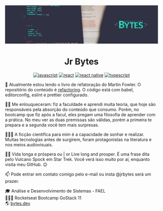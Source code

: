 ![cover](https://raw.githubusercontent.com/jrbytes/jrbytes/master/src/images/cover.png)

<div align='center'>

# Jr Bytes

[![javascript](https://img.shields.io/static/v1?label=JavaScript&message=language&color=yellow&logo=javascript)](https://github.com/jrbytes/advanced-javascript-concepts)
[![react](https://img.shields.io/static/v1?label=React&message=tech&color=61dbfb&logo=react)](https://github.com/jrbytes/gostack-gobarber-web)
[![react native](https://img.shields.io/static/v1?label=ReactNative&message=tech&color=61dbfb&logo=react)](https://github.com/jrbytes/gostack-gobarber-app)
[![typescript](https://img.shields.io/static/v1?label=TypeScript&message=tech&color=007acc&logo=typescript)](https://github.com/jrbytes/gostack-gobarber-app)

</div>

🌱 Atualmente estou lendo o livro de refatoração do Martin Fowler. O repositório do conteúdo é [refactoring](https://github.com/jrbytes/refactoring). O código está com babel, editorconfig, eslint e prettier configurado.

👨‍🎓 Me enlouqueceram: fiz a faculdade e aprendi muita teoria, que hoje são responsáveis pela absorção do conteúdo que consumo. Porém, no bootcamp que fiz após a facul, eles pregam uma filosofia de aprender com a prática. No meu ver as duas premissas são válidas, porém a primeira te prepara e a segunda você tem mais surpresas.

👨🏻‍💻 A ficção científica para mim é a capacidade de sonhar e realizar. Muitas tecnologias antes de surgirem, foram protagonistas na literatura e nos meios audiovisuais.

🖖🏼 Vida longa e próspera ou | or Live long and prosper. É uma frase dita pelo Vulcano Spock em Star Trek. Você verá isso muito por aí, enquanto visita meu GitHub. 😉

📫 Pode entrar em contato comigo pelo e-mail ou insta @jrbytes será um prazer.

🎓 Análise e Desenvolvimento de Sistemas - FAEL  
👨🏻‍🚀 Rocketseat Bootcamp GoStack 11  
🌎 [bytes.dev](https://bytes.dev)  